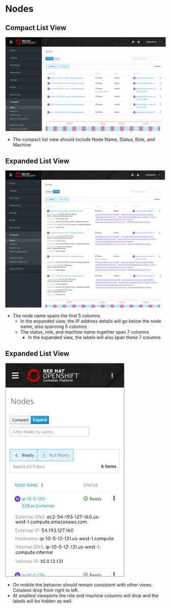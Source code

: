 # Nodes

## Compact List View
![1](img/nodes.png)
- The compact list view should include Node Name, Status, Role, and Machine

## Expanded List View
![2](img/nodes-expanded.png)
- The node name spans the first 5 columns
  - In the expanded view, the IP address details will go below the node name, also spanning 5 columns
  - The status, role, and machine name together span 7 columns
    - In the expanded view, the labels will also span these 7 columns

## Expanded List View
![3](img/mobile.png)
- On mobile the behavior should remain consistent with other views. Columns drop from right to left.
- At smallest viewports the role and machine columns will drop and the labels will be hidden as well.
